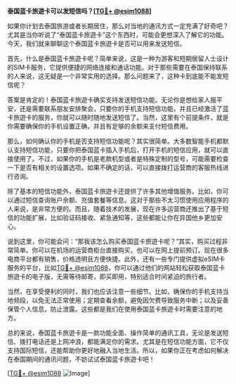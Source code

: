 **泰国蓝卡旅遊卡可以发短信吗？[[TG💪+ @esim1088](https://t.me/s/esim1088)]**

如果你计划去泰国旅游或者长期居住，那么对当地的通讯方式一定充满了好奇吧？尤其是当你听说了“泰国蓝卡旅遊卡”这个东西时，可能会更想深入了解它的功能。今天，我们就来聊聊这个泰国蓝卡旅遊卡是否可以用来发送短信。

首先，什么是泰国蓝卡旅遊卡呢？简单来说，这是一种为游客和短期居留人士设计的SIM卡服务，它提供便捷的网络连接和通话功能。对于那些需要在泰国保持联系的人来说，这无疑是一个非常实用的选择。那么问题来了，这种卡到底能不能发短信呢？

答案是肯定的！泰国蓝卡旅遊卡确实支持发送短信功能。无论你是想给家人报平安，还是需要联系朋友安排聚会，只要你的手机支持短信功能，并且已经激活了蓝卡旅遊卡的服务，你就可以随时随地发送短信了。当然，这里有个前提条件，就是你需要确保你的手机设置正确，并且有足够的余额来支付短信费用。

那么，如何确认你的手机是否支持短信功能呢？其实很简单。大多数智能手机都默认支持短信功能，只要你把泰国蓝卡插入手机后，打开手机的短信应用，就可以直接使用了。不过，如果你的手机是老款机型或者是特殊定制的型号，可能需要检查一下是否有相关的设置选项。如果不确定的话，可以直接拨打运营商的客服热线进行咨询。

除了基本的短信功能外，泰国蓝卡旅遊卡还提供了许多其他增值服务。比如，你可以通过短信查询账户余额、充值套餐等信息。这对于那些不太习惯使用应用程序的人来说，是非常方便的。而且，随着技术的发展，现在许多运营商还推出了基于短信的功能扩展，比如验证码接收、紧急通知等，这些都能让你在异国他乡更加安心。

说到这里，你可能会问：“那我该怎么购买泰国蓝卡旅遊卡呢？”其实，购买过程非常简单。你可以在机场的运营商柜台直接购买，也可以在网上提前预订。现在很多电商平台都有销售，价格透明且方便快捷。此外，还有一些专门提供虚拟eSIM卡服务的平台，比如[TG💪+ @esim1088](https://t.me/s/esim1088)，你可以通过他们的网站轻松获取泰国蓝卡旅遊卡的电子版，无需等待邮寄，即买即用，特别适合时间紧迫的旅行者。

当然，在享受便利的同时，我们也应该注意一些细节。比如，确保你的手机支持当地频段，以免无法正常使用；定期查看余额，避免因欠费导致服务中断；以及妥善保管个人信息，防止泄露。这些都是我们在使用泰国蓝卡旅遊卡时需要注意的地方。

总的来说，泰国蓝卡旅遊卡是一款功能全面、操作简单的通讯工具，无论是发送短信、拨打电话还是上网冲浪，都能满足你的需求。尤其是在短信功能方面，它不仅支持国际短信，还能帮助你更好地融入当地生活。所以，如果你正在考虑如何解决在泰国期间的通讯问题，不妨试试泰国蓝卡旅遊卡吧！

[[TG💪+ @esim1088](https://t.me/s/esim1088) ![Image](https://i.postimg.cc/4NQfJmqS/Snipaste-2025-05-13-00-14-12.png)]